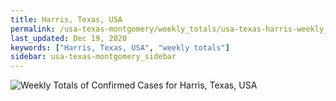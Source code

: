 ```yaml
---
title: Harris, Texas, USA
permalink: /usa-texas-montgomery/weekly_totals/usa-texas-harris-weekly_totals.html
last_updated: Dec 19, 2020
keywords: ["Harris, Texas, USA", "weekly totals"]
sidebar: usa-texas-montgomery_sidebar
---
```


![Weekly Totals of Confirmed Cases for Harris, Texas, USA](/covid_tracker/images/graphs/usa-texas-harris-weekly_totals_graph.png)
